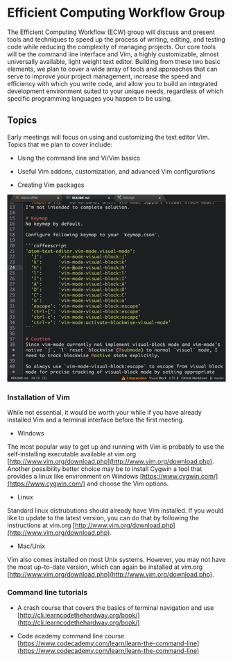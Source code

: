 # Efficient Computing Workflow Group

The Efficient Computing Workflow (ECW) group will discuss and present tools and techniques to speed up the process of writing, editing, and testing code while reducing the complexity of managing projects. Our core tools will be the command line interface and Vim, a highly customizable, almost universally available, light weight text editor. Building from these two basic elements, we plan to cover a wide array of tools and approaches that can serve to improve your project management, increase the speed and efficiency with which you write code, and allow you to build an integrated development environment suited to your unique needs, regardless of which specific programming languages you happen to be using.

## Topics

Early meetings will focus on using and customizing the text editor Vim.
Topics that we plan to cover include:

-  Using the command line and Vi/Vim basics

-  Useful Vim addons, customization, and advanced Vim configurations

-  Creating Vim packages

![img](https://raw.githubusercontent.com/t9md/t9md/375d45f661b76cd8fd874dbcacf93602e7d75c99/img/vim-mode-visual-blockwise.gif)

### Installation of Vim 

While not essential, it would be worth your while if you have already installed Vim and a terminal interface before the first meeting.

-  Windows

The most popular way to get up and running with Vim is probably to use the self-installing executable available at vim.org [http://www.vim.org/download.php](http://www.vim.org/download.php).
Another possibility better choice may be to install Cygwin a tool that provides a linux like environment on Windows [https://www.cygwin.com/](https://www.cygwin.com/) and choose the Vim options.

-  Linux

Standard linux distrubutions should already have Vim installed.
If you would like to update to the latest version, you can do that by following the instructions at vim.org [http://www.vim.org/download.php](http://www.vim.org/download.php).

-  Mac/Unix

Vim also comes installed on most Unix systems. However, you may not have the most up-to-date version, which can again be installed at vim.org [http://www.vim.org/download.php](http://www.vim.org/download.php).

### Command line tutorials

-  A crash course that covers the basics of terminal navigation and use [http://cli.learncodethehardway.org/book/](http://cli.learncodethehardway.org/book/)

-  Code academy command line course [https://www.codecademy.com/learn/learn-the-command-line](https://www.codecademy.com/learn/learn-the-command-line)
